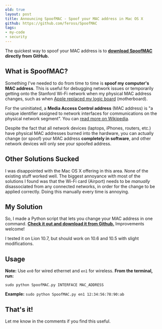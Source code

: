 ```yaml
---
old: true
layout: post
title: Announcing SpoofMAC - Spoof your MAC address in Mac OS X
github: https://github.com/feross/SpoofMAC
tags:
- my-code
- security
---
```


The quickest way to spoof your MAC address is to **[download SpoofMAC](https://github.com/feross/SpoofMAC) directly from GitHub.**

## What is SpoofMAC?

Something I've needed to do from time to time is **spoof my computer's MAC address**. This is useful for debugging network issues or temporarily getting onto the Stanford Wi-Fi network when my physical MAC address changes, such as when [Apple replaced my logic board](http://www.quora.com/Is-AppleCare-worth-the-$350/answer/Feross-Aboukhadijeh) (motherboard).

For the uninitiated, a **Media Access Control address** (MAC address) is "a unique identifier assigned to network interfaces for communications on the physical network segment". You can [read more on Wikipedia](http://en.wikipedia.org/wiki/MAC_address).

Despite the fact that all network devices (laptops, iPhones, routers, etc.) have physical MAC addresses burned into the hardware, you can actually change (or spoof) your MAC address **completely in software**, and other network devices will only see your spoofed address.

## Other Solutions Sucked

I was disappointed with the Mac OS X offering in this area. None of the existing stuff worked well. The biggest annoyance with most of the solutions I found was that the Wi-Fi card (Airport) needs to be *manually* disassociated from any connected networks, in order for the change to be applied correctly. Doing this manually every time is annoying.

## My Solution

So, I made a Python script that lets you change your MAC address in one command. **[Check it out and download it from Github.](https://github.com/feross/SpoofMAC)** Improvements welcome!

I tested it on Lion 10.7, but should work on 10.6 and 10.5 with slight modifications.

## Usage

**Note:** Use `en0` for wired ethernet and `en1` for wireless. **From the terminal, run:**

`sudo python SpoofMAC.py INTERFACE MAC_ADDRESS`

**Example:** `sudo python SpoofMAC.py en1 12:34:56:78:90:ab`

## That's it!

Let me know in the comments if you find this useful.